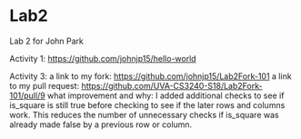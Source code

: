# Lab2
Lab 2 for John Park

Activity 1: https://github.com/johnjp15/hello-world

Activity 3:
  a link to my fork: https://github.com/johnjp15/Lab2Fork-101
  a link to my pull request: https://github.com/UVA-CS3240-S18/Lab2Fork-101/pull/9
  what improvement and why: I added additional checks to see if is_square is still true before checking to see if the later rows and columns work. This reduces the number of unnecessary checks if is_square was already made false by a previous row or column.
